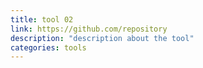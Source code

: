 ```yaml
---
title: tool 02
link: https://github.com/repository
description: "description about the tool"
categories: tools
---
```

